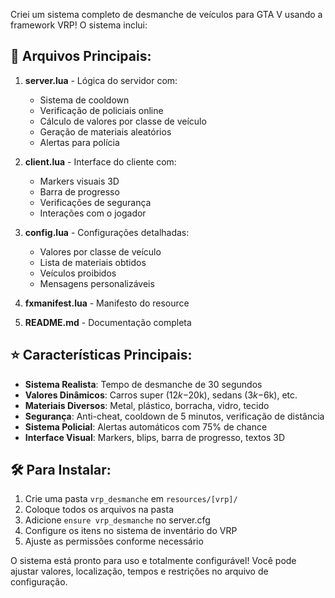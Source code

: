 Criei um sistema completo de desmanche de veículos para GTA V usando a framework VRP! O sistema inclui:

## 🚗 **Arquivos Principais:**

1. **server.lua** - Lógica do servidor com:
   - Sistema de cooldown
   - Verificação de policiais online
   - Cálculo de valores por classe de veículo
   - Geração de materiais aleatórios
   - Alertas para polícia

2. **client.lua** - Interface do cliente com:
   - Markers visuais 3D
   - Barra de progresso
   - Verificações de segurança
   - Interações com o jogador

3. **config.lua** - Configurações detalhadas:
   - Valores por classe de veículo
   - Lista de materiais obtidos
   - Veículos proibidos
   - Mensagens personalizáveis

4. **fxmanifest.lua** - Manifesto do resource

5. **README.md** - Documentação completa

## ⭐ **Características Principais:**

- **Sistema Realista**: Tempo de desmanche de 30 segundos
- **Valores Dinâmicos**: Carros super ($12k-$20k), sedans ($3k-$6k), etc.
- **Materiais Diversos**: Metal, plástico, borracha, vidro, tecido
- **Segurança**: Anti-cheat, cooldown de 5 minutos, verificação de distância
- **Sistema Policial**: Alertas automáticos com 75% de chance
- **Interface Visual**: Markers, blips, barra de progresso, textos 3D

## 🛠️ **Para Instalar:**

1. Crie uma pasta `vrp_desmanche` em `resources/[vrp]/`
2. Coloque todos os arquivos na pasta
3. Adicione `ensure vrp_desmanche` no server.cfg
4. Configure os itens no sistema de inventário do VRP
5. Ajuste as permissões conforme necessário

O sistema está pronto para uso e totalmente configurável! Você pode ajustar valores, localização, tempos e restrições no arquivo de configuração.